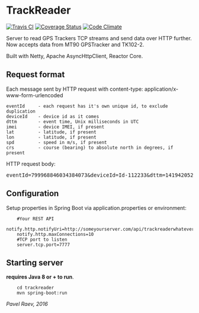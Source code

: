 # TrackReader

[![Travis CI](https://travis-ci.org/magdel/trackreader.svg?branch=master)](https://travis-ci.org/magdel/trackreader)
[![Coverage Status](https://coveralls.io/repos/github/magdel/trackreader/badge.svg?branch=master)](https://coveralls.io/github/magdel/trackreader?branch=master)
[![Code Climate](https://codeclimate.com/github/magdel/trackreader/badges/gpa.svg)](https://codeclimate.com/github/magdel/trackreader)

Server to read GPS Trackers TCP streams and send data over HTTP further. Now accepts data from MT90 GPSTracker and TK102-2.


Built with Netty, Apache AsyncHttpClient, Reactor Core.

## Request format

Each message sent by HTTP request with content-type: application/x-www-form-urlencoded
        
    eventId     - each request has it's own unique id, to exclude duplication 
    deviceId    - device id as it comes
    dttm        - event time, Unix milliseconds in UTC
    imei        - device IMEI, if present
    lat         - latitude, if present
    lon         - latitude, if present
    spd         - speed in m/s, if present
    crs         - course (bearing) to absolute north in degrees, if present

HTTP request body:

<pre>
eventId=799968846034384073&deviceId=Id-112233&dttm=1419420522000&imei=013226008424265&lat=60.500000&lon=-30.355715
</pre>

## Configuration

Setup properties in Spring Boot via application.properties or environment:

		#Your REST API
		notify.http.notifyUri=http://someyourserver.com/api/trackreaderwhatever/location
		notify.http.maxConnections=10
		#TCP port to listen
		server.tcp.port=7777

## Starting server

**requires Java 8 or + to run**.


		cd trackreader
		mvn spring-boot:run


_Pavel Raev, 2016_


